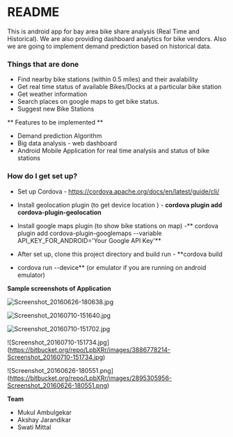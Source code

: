 # README #

This is android app for bay area bike share analysis (Real Time and Historical).
We are also providing dashboard analytics for bike vendors.
Also we are going to implement demand prediction based on historical data.

### Things that are done ###

*  Find nearby bike stations (within 0.5 miles) and their avalability
*  Get real time status of available Bikes/Docks at a particular bike station
*  Get weather information
*  Search places on google maps to get bike status.
*  Suggest new Bike Stations


** Features to be implemented **
* Demand prediction Algorithm
* Big data analysis  - web dashboard
* Android Mobile Application for real time analysis and status of bike stations 


### How do I get set up? ###

* Set up Cordova - https://cordova.apache.org/docs/en/latest/guide/cli/

* Install geolocation plugin (to get device location ) - **cordova plugin add cordova-plugin-geolocation**

* Install google maps plugin (to show bike stations on map) -** cordova plugin add cordova-plugin-googlemaps --variable API_KEY_FOR_ANDROID='Your Google API Key'**

* After set up, clone this project directory and build  run - **cordova build

*  cordova run --device**  (or emulator if you are running on android emulator)

**Sample screenshots of Application**

![Screenshot_20160626-180638.jpg](https://bitbucket.org/repo/LpbXRr/images/513438713-Screenshot_20160626-180638.jpg)

![Screenshot_20160710-151640.jpg](https://bitbucket.org/repo/LpbXRr/images/272707689-Screenshot_20160710-151640.jpg)

![Screenshot_20160710-151702.jpg](https://bitbucket.org/repo/LpbXRr/images/2543461093-Screenshot_20160710-151702.jpg)

![Screenshot_20160710-151734.jpg]
(https://bitbucket.org/repo/LpbXRr/images/3886778214-Screenshot_20160710-151734.jpg)

![Screenshot_20160626-180551.png]
(https://bitbucket.org/repo/LpbXRr/images/2895305956-Screenshot_20160626-180551.png)

**Team**

* Mukul Ambulgekar
* Akshay Jarandikar
* Swati Mittal